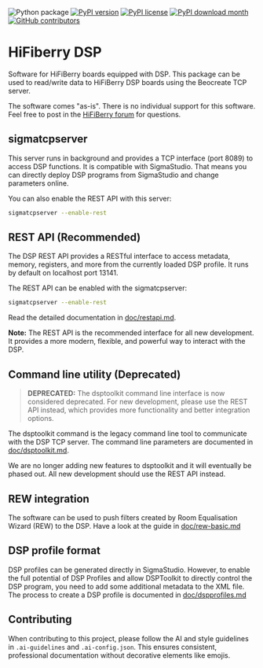 ![Python package](https://github.com/hifiberry/hifiberry-dsp/workflows/Python%20package/badge.svg)
[![PyPI version](https://badge.fury.io/py/hifiberrydsp.svg)](https://badge.fury.io/py/hifiberrydsp)
[![PyPI license](https://img.shields.io/pypi/l/ansicolortags.svg)](https://pypi.python.org/pypi/hifiberrydsp/)
[![PyPI download month](https://img.shields.io/pypi/dm/hifiberrydsp.svg)](https://pypi.python.org/pypi/hifiberrydsp/)
[![GitHub contributors](https://img.shields.io/github/contributors/hifiberry/hifiberry-dsp.svg)](https://gitHub.com/hifiberry/hifiberry-dsp/graphs/contributors/)

# HiFiberry DSP

Software for HiFiBerry boards equipped with DSP. This package can be 
used to read/write data to HiFiBerry DSP boards using the Beocreate TCP 
server.

The software comes "as-is". There is no individual support for this software. Feel free to post in the [HiFiBerry forum](https://support.hifiberry.com/hc/en-us/community/topics/115000377385-DSP-boards-and-Beocreate) for questions. 

## sigmatcpserver

This server runs in background and provides a TCP interface (port 8089) 
to access DSP functions. It is compatible with SigmaStudio. That means 
you can directly deploy DSP programs from SigmaStudio and change 
parameters online.

You can also enable the REST API with this server:

```bash
sigmatcpserver --enable-rest
```

## REST API (Recommended)

The DSP REST API provides a RESTful interface to access metadata, memory, registers, and more from the currently loaded DSP profile. It runs by default on localhost port 13141.

The REST API can be enabled with the sigmatcpserver:

```bash
sigmatcpserver --enable-rest
```

Read the detailed documentation in [doc/restapi.md](/doc/restapi.md).

**Note:** The REST API is the recommended interface for all new development. It provides a more modern, flexible, and powerful way to interact with the DSP.

## Command line utility (Deprecated)

> **DEPRECATED:** The dsptoolkit command line interface is now considered deprecated. For new development, please use the REST API instead, which provides more functionality and better integration options.

The dsptoolkit command is the legacy command line tool to communicate 
with the DSP TCP server. The command line parameters are documented
in [doc/dsptoolkit.md](doc/dsptoolkit.md).

We are no longer adding new features to dsptoolkit and it will eventually be phased out. All new development should use the REST API instead.

## REW integration

The software can be used to push filters created by Room Equalisation 
Wizard (REW) to the DSP.
Have a look at the guide in [doc/rew-basic.md](doc/rew-basics.md)

## DSP profile format

DSP profiles can be generated directly in SigmaStudio. However, to 
enable the full potential of DSP Profiles and allow DSPToolkit to 
directly control the DSP program, you need to add some additional 
metadata to the XML file.
The process to create a DSP profile is documented in [doc/dspprofiles.md](/doc/dspprofiles.md)

## Contributing

When contributing to this project, please follow the AI and style guidelines in `.ai-guidelines` and `.ai-config.json`. This ensures consistent, professional documentation without decorative elements like emojis.

